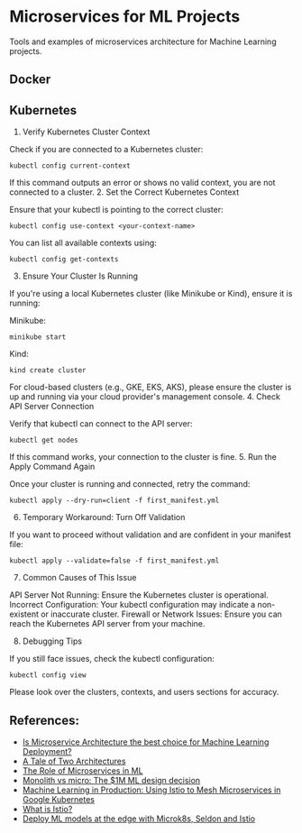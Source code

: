 # Microservices for ML Projects
Tools and examples of microservices architecture for Machine Learning projects.
## Docker


## Kubernetes

1. Verify Kubernetes Cluster Context

Check if you are connected to a Kubernetes cluster:

```
kubectl config current-context
```

If this command outputs an error or shows no valid context, you are not connected to a cluster.
2. Set the Correct Kubernetes Context

Ensure that your kubectl is pointing to the correct cluster:

```
kubectl config use-context <your-context-name>
```

You can list all available contexts using:

```
kubectl config get-contexts
```

3. Ensure Your Cluster Is Running

If you're using a local Kubernetes cluster (like Minikube or Kind), ensure it is running:

Minikube:

```
minikube start
```

Kind:
```
kind create cluster
```
For cloud-based clusters (e.g., GKE, EKS, AKS), please ensure the cluster is up and running via your cloud provider's management console.
4. Check API Server Connection

Verify that kubectl can connect to the API server:
```
kubectl get nodes
```
If this command works, your connection to the cluster is fine.
5. Run the Apply Command Again

Once your cluster is running and connected, retry the command:
```
kubectl apply --dry-run=client -f first_manifest.yml
```
6. Temporary Workaround: Turn Off Validation

If you want to proceed without validation and are confident in your manifest file:
```
kubectl apply --validate=false -f first_manifest.yml
```
7. Common Causes of This Issue

API Server Not Running: Ensure the Kubernetes cluster is operational.
Incorrect Configuration: Your kubectl configuration may indicate a non-existent or inaccurate cluster.
Firewall or Network Issues: Ensure you can reach the Kubernetes API server from your machine.

8. Debugging Tips

If you still face issues, check the kubectl configuration:
```
kubectl config view
```
Please look over the clusters, contexts, and users sections for accuracy.


## References:
- [Is Microservice Architecture the best choice for Machine Learning Deployment?](https://towardsdatascience.com/is-microservice-architecture-the-best-choice-for-machine-learning-deployment-39ae325a2baf)
- [A Tale of Two Architectures](https://towardsdatascience.com/a-tale-of-two-architectures-48758462f5fd)
- [The Role of Microservices in ML](https://medium.com/mlops-community/the-role-of-microservices-in-ml-11f5bdd2a0b8)
- [Monolith vs micro: The $1M ML design decision](https://medium.com/@ayush.ranjan0503/microservices-vs-monolithic-architecture-572e73050e58)
- [Machine Learning in Production: Using Istio to Mesh Microservices in Google Kubernetes]( https://medium.com/retina-ai-health-inc/machine-learning-in-production-using-istio-to-mesh-microservices-in-google-kubernetes-engine-9b15fb643bab)
- [What is Istio?](https://cloud.google.com/learn/what-is-istio?hl=en#what-is-istio)
- [Deploy ML models at the edge with Microk8s, Seldon and Istio](https://medium.com/ubuntu-ai/deploy-ml-models-at-the-edge-with-microk8s-seldon-and-istio-5b97fe695578)
